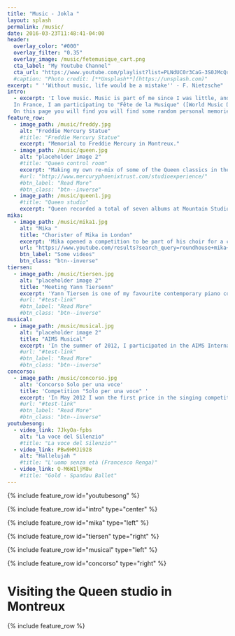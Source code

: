 ```yaml
---
title: "Music - Jokla "
layout: splash
permalink: /music/
date: 2016-03-23T11:48:41-04:00
header:
  overlay_color: "#000"
  overlay_filter: "0.35"
  overlay_image: /music/fetemusique_cart.png
  cta_label: "My Youtube Channel"
  cta_url: "https://www.youtube.com/playlist?list=PLNdUC0r3CaG-3S0JMcQrkEdAqhdjWKiq_"
  #caption: "Photo credit: [**Unsplash**](https://unsplash.com)"
excerpt: " ''Without music, life would be a mistake'' - F. Nietzsche"
intro: 
  - excerpt: 'I love music. Music is part of me since I was little, and it will always be. I started to sing when I was seven years old, and I  am still doing it! I joined the polyphonic choir  "[JanuaVox](https://it.wikipedia.org/wiki/JanuaVox)" (2001-2003) and “[I polifonici di Genova](http://www.polifonicidigenova.org/2009/index.php)” (2003 - 2008) in Genoa. Later I got interested in contemporary music, and I have begun to take pop/rock singing lesson. I competed in several competitions in Genoa, joined some groups, and sang to wedding and party. I attended to the [AIMS Summer School](http://www.aims.uk.com/) Eastbourne (UK) attending the following courses: Cabaret class, Vocal Technique and Musical class.
  In France, I am participating to "Fête de la Musique" ([World Music Day](https://en.wikipedia.org/wiki/F%C3%AAte_de_la_Musique)) and recently I am creating a home recording studio to record acoustic pieces (piano and voice).
  On this page you will find you will find some random personal memories!'
feature_row:
  - image_path: /music/freddy.jpg
    alt: "Freddie Mercury Statue"
    #title: "Freddie Mercury Statue"
    excerpt: "Memorial to Freddie Mercury in Montreux."
  - image_path: /music/queen.jpg
    alt: "placeholder image 2"
    #title: "Queen control room"
    excerpt: "Making my own re-mix of some of the Queen classics in the control room."
    #url: "http://www.mercuryphoenixtrust.com/studioexperience/"
    #btn_label: "Read More"
    #btn_class: "btn--inverse"
  - image_path: /music/queen1.jpg
    #title: "Queen studio"
    excerpt: "Queen recorded a total of seven albums at Mountain Studios."
mika:
  - image_path: /music/mika1.jpg
    alt: "Mika "
    title: "Chorister of Mika in London"
    excerpt: 'Mika opened a competition to be part of his choir for a concert in London. I decided to participate in the audition and finally I was chosen! I met a lot of nice people, learned my part with the members of the band (mainly with the guitarist Tim Van Der Kuil, who plays guitar for Adele too), danced and sang with Mika on the [Roundhouse](http://www.roundhouse.org.uk/) stage!  It was an excellent experience that I will never forget. [Here](https://www.flickr.com/photos/770/8271183487/in/album-72157632254422212/) some nice pictures! '
    url: "https://www.youtube.com/results?search_query=roundhouse+mika+2012"
    btn_label: "Some videos"
    btn_class: "btn--inverse"
tiersen:
  - image_path: /music/tiersen.jpg
    alt: "placeholder image 2"
    title: "Meeting Yann Tiersenn"
    excerpt: 'Yann Tiersen is one of my favourite contemporary piano composers, you may know him thanks to the [soundtrack](https://www.youtube.com/watch?v=7d1pfcYkCqI&list=PLA116EF3328E17501) of the film Amélie. During his Midsummer Cycling Tour in Brittany, he stopped at the Blind Spot Records in Rennes, where I had the opportunity to have a nice talk with him. His new album, called [Eusa](http://eusasound.bzh/#firstPage) is comprised of 10 new solo piano pieces inspired by locations on the island of Ushant in Brittany, where Tiersen lives.'
    #url: "#test-link"
    #btn_label: "Read More"
    #btn_class: "btn--inverse"
musical:
  - image_path: /music/musical.jpg
    alt: "placeholder image 2"
    title: "AIMS Musical"
    excerpt: 'In the summer of 2012, I participated in the AIMS International Music School on the campus of Eastbourne College, where I performed in a musical called “I wanna be bad”. I played a part of an Italian guy named Fabrizio and sang in a duet the piece “Say It Somehow” from the musical “The Light On The Piazza".'
    #url: "#test-link"
    #btn_label: "Read More"
    #btn_class: "btn--inverse"
concorso:
  - image_path: /music/concorso.jpg
    alt: 'Concorso Solo per una voce'
    title: 'Competition "Solo per una voce" '
    excerpt: 'In May 2012 I won the first price in the singing competition "Solo per una voce", organized by the [Arti’s Scuola d’Arte e Spettacolo](http://www.scuolaartis.com/) in Genoa. The jury was headed by [Tiziana TOSCA Donati](https://it.wikipedia.org/wiki/Tosca_(cantante)), Italian singer and actress. I sang a classical Italian piece called [La voce del silenzio](https://en.wikipedia.org/wiki/Silent_Voices_(Dionne_Warwick_song)), presented for the first time at the Festival of Sanremo 1968 in the interpretation of Tony Del Monaco and as "Silent Voices" by Dionne Warwick. [Here](https://youtu.be/7JkyOa-fpbs) you can find the video of the final.'
    #url: "#test-link"
    #btn_label: "Read More"
    #btn_class: "btn--inverse"
youtubesong:
  - video_link: 7JkyOa-fpbs
    alt: "La voce del Silenzio"
    #title: "La voce del Silenzio""
  - video_link: PBw9HMJi928
    alt: "Hallelujah "
    #title: "L'uomo senza età (Francesco Renga)"
  - video_link: Q-M6W1ljM8w
    #title: "Gold - Spandau Ballet"
---
```


{% include feature_row id="youtubesong" %}

{% include feature_row id="intro" type="center" %}

{% include feature_row id="mika" type="left" %}

{% include feature_row id="tiersen" type="right" %}

{% include feature_row id="musical" type="left" %}

{% include feature_row id="concorso" type="right" %}

# Visiting the Queen studio in Montreux

{% include feature_row %}


